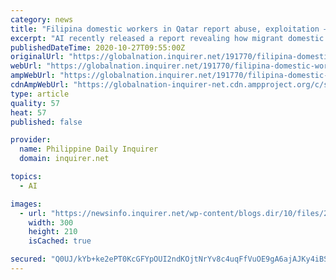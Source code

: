 ```yaml
---
category: news
title: "Filipina domestic workers in Qatar report abuse, exploitation – AI"
excerpt: "AI recently released a report revealing how migrant domestic workers in Qatar have been extremely overworked and subjected to abusive and degrading treatment. The organization spoke to 105 women ..."
publishedDateTime: 2020-10-27T09:55:00Z
originalUrl: "https://globalnation.inquirer.net/191770/filipina-domestic-workers-in-qatar-report-abuse-exploitation-ai"
webUrl: "https://globalnation.inquirer.net/191770/filipina-domestic-workers-in-qatar-report-abuse-exploitation-ai"
ampWebUrl: "https://globalnation.inquirer.net/191770/filipina-domestic-workers-in-qatar-report-abuse-exploitation-ai/amp"
cdnAmpWebUrl: "https://globalnation-inquirer-net.cdn.ampproject.org/c/s/globalnation.inquirer.net/191770/filipina-domestic-workers-in-qatar-report-abuse-exploitation-ai/amp"
type: article
quality: 57
heat: 57
published: false

provider:
  name: Philippine Daily Inquirer
  domain: inquirer.net

topics:
  - AI

images:
  - url: "https://newsinfo.inquirer.net/wp-content/blogs.dir/10/files/2020/08/duque-morales-300x210.jpg"
    width: 300
    height: 210
    isCached: true

secured: "Q0UJ/kYb+ke2ePT0KcGFYpOUI2ndKOjtNrYv8c4uqFfVuOE9gA6ajAJKy4iBSJBj7EuTUh6UFdb/D7lKZlajf7laP1fnaNJyLhKWKZ9wNjn5i9cc7Kba9VKjneN4SJ/tIQI81C+KgHRN/LWj0LVsuuk58rWLOQoop6j6MnaU4vngjbhNbbdlmh+dnrFkVU/5XlAuNUdRiW6lvtLNDLImDCobPQz/P7ipJzuL9yDXY6D6yCMw43+15XvVXCH/z+HnLwLTwm1CzRV+5Avs8ZuAg4LBZXXan2X5guO7rwvEdCJBWhkK1qFhBpIyPt1C9miuTa/po6OdVxJ9tGSlaIkqhSDYB+V88COqh3SjeknFoQs=;TvlEttMQidwypyEQolLdmw=="
---
```


